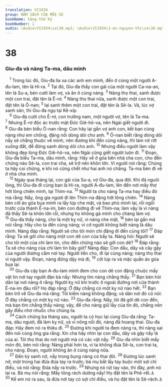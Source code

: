 ```yaml
---
translation: VI1934
group: NĂM SÁCH CỦA MÔI-SE
bookName: Sáng-thế Ký 
bookNumber: 1
audio: \Audio\VI1934\sa\38.mp3; \Audio\VI1934\1-ms-nguyen-thi\sa\38.mp3
---
```


<div class="title"><h1>38</h1><h3>Giu-đa và nàng Ta-ma, dâu mình</h3></div>
<span class="verse sa_38_1"> <sup>1</sup> Trong lúc đó, Giu-đa lìa xa các anh em mình, đến ở cùng một người A-đu-lam, tên là Hi-ra. </span>
<span class="verse sa_38_2"><sup>2</sup> Tại đó, Giu-đa thấy con gái của một người Ca-na-an, tên là Su-a, bèn cưới làm vợ, và ăn ở cùng nàng. </span>
<span class="verse sa_38_3"><sup>3</sup> Nàng thọ thai, sanh được một con trai, đặt tên là Ê-rơ. </span>
<span class="verse sa_38_4"><sup>4</sup> Nàng thọ thai nữa, sanh được một con trai, đặt tên là Ô-nan; </span>
<span class="verse sa_38_5"><sup>5</sup> lại sanh thêm một con trai, đặt tên là Sê-la. Vả, lúc vợ sanh sản, thì Giu-đa ngụ tại Kê-xíp. <br/></span>
<span class="verse sa_38_6"> <sup>6</sup> Giu-đa cưới cho Ê-rơ, con trưởng nam, một người vợ, tên là Ta-ma. </span>
<span class="verse sa_38_7"><sup>7</sup> Nhưng Ê-rơ độc ác trước mặt Đức Giê-hô-va, nên Ngài giết người đi. </span>
<span class="verse sa_38_8"><sup>8</sup> Giu-đa bèn biểu Ô-nan rằng: Con hãy lại gần vợ anh con, kết bạn cùng nàng như em chồng, đặng nối dòng dõi cho anh. </span>
<span class="verse sa_38_9"><sup>9</sup> Ô-nan biết rằng dòng dõi nầy sẽ chẳng thuộc về mình, nên đương khi đến cùng nàng, thì làm rơi rớt xuống đất, để đừng sanh dòng dõi cho anh. </span>
<span class="verse sa_38_10"><sup>10</sup> Nhưng điều người làm vậy không đẹp lòng Đức Giê-hô-va, nên Ngài cũng giết người luôn đi. </span>
<span class="verse sa_38_11"><sup>11</sup> Đoạn, Giu-đa biểu Ta-ma, dâu mình, rằng: Hãy về ở góa bên nhà cha con, cho đến chừng nào Sê-la, con trai cha, sẽ trở nên khôn lớn. Vì người nói rằng: Chúng ta hãy coi chừng, e khi nó cũng chết như hai anh nó chăng. Ta-ma bèn đi về ở nhà cha mình. <br/></span>
<span class="verse sa_38_12"> <sup>12</sup> Ngày qua tháng lại, con gái của Su-a, vợ Giu-đa, qua đời. Khi đã nguôi lòng, thì Giu-đa đi cùng bạn là Hi-ra, người A-đu-lam, lên đến nơi mấy thợ hớt lông chiên mình, tại Thim-na. </span>
<span class="verse sa_38_13"><sup>13</sup> Người ta cho nàng Ta-ma hay điều đó mà rằng: Nầy, ông gia ngươi đi lên Thim-na đặng hớt lông chiên. </span>
<span class="verse sa_38_14"><sup>14</sup> Nàng bèn cởi áo góa bụa mình ra lấy lúp che mặt, và bao phủ mình lại, rồi ngồi trước cửa thành Ê-na-im, bên con đường đi về Thim-na; làm vậy là vì nàng đã thấy Sê-la khôn lớn rồi, nhưng họ không gả mình cho chàng làm vợ. </span>
<span class="verse sa_38_15"><sup>15</sup> Giu-đa thấy nàng, cho là một kỵ nữ, vì nàng che mặt, </span>
<span class="verse sa_38_16"><sup>16</sup> bèn lại gần mà nói rằng: Hãy cho ta đến cùng nàng; vì cớ người không biết nàng là dâu mình. Nàng đáp rằng: Người sẽ cho tôi món chi đặng đi đến cùng tôi? </span>
<span class="verse sa_38_17"><sup>17</sup> Đáp rằng: Ta sẽ gởi cho nàng một con dê con của bầy ta. Nàng hỏi: Người sẽ cho tôi một của chi làm tin, cho đến chừng nào sẽ gởi con dê? </span>
<span class="verse sa_38_18"><sup>18</sup> Đáp rằng: Ta sẽ cho nàng của chi làm tin bây giờ? Nàng đáp: Con dấu, dây và cây gậy của người đương cầm nơi tay. Người liền cho, đi lại cùng nàng; nàng thọ thai vì người vậy. Đoạn, nàng đứng dậy mà đi, </span>
<span class="verse sa_38_19"><sup>19</sup> cởi lúp ra và mặc quần áo góa bụa lại. <br/></span>
<span class="verse sa_38_20"> <sup>20</sup> Giu-đa cậy bạn A-đu-lam mình đem cho con dê con đặng chuộc mấy vật tin nơi tay người đàn bà nầy: Nhưng tìm nàng chẳng thấy. </span>
<span class="verse sa_38_21"><sup>21</sup> Bạn bèn hỏi dân tại nơi nàng ở rằng: Người kỵ nữ khi trước ở ngoài đường nơi cửa thành Ê-na-im đâu rồi? Họ đáp rằng: Ở đây chẳng có một kỵ nữ nào hết. </span>
<span class="verse sa_38_22"><sup>22</sup> Bạn bèn trở về Giu-đa mà rằng: Tôi kiếm nàng không đặng; và dân nơi đó có nói: Ở đây chẳng có một kỵ nữ nào. </span>
<span class="verse sa_38_23"><sup>23</sup> Giu-đa rằng: Nầy, tôi đã gởi dê con đến, mà bạn tìm chẳng thấy nàng; vậy, để cho nàng giữ lấy của tin đó, chẳng nên gây điều nhơ nhuốc cho chúng ta. <br/></span>
<span class="verse sa_38_24"> <sup>24</sup> Cách chừng ba tháng sau, người ta có học lại cùng Giu-đa rằng: Ta-ma, dâu ngươi, đã làm kỵ nữ, và vì nông nỗi đó, nàng đã hoang thai. Giu-đa đáp: Hãy đem nó ra thiêu đi. </span>
<span class="verse sa_38_25"><sup>25</sup> Đương khi người ta đem nàng ra, thì nàng sai đến nói cùng ông gia rằng: Xin cha hãy nhìn lại con dấu, dây và gậy nầy là của ai. Tôi thọ thai do nơi người mà có các vật nầy. </span>
<span class="verse sa_38_26"><sup>26</sup> Giu-đa nhìn biết mấy món đó, bèn nói rằng: Nàng phải hơn ta, vì ta không đưa Sê-la, con trai ta, cho nàng. Đoạn, người không ăn ở cùng nàng nữa. <br/></span>
<span class="verse sa_38_27"> <sup>27</sup> Đến kỳ sanh nở, nầy trong bụng nàng có thai đôi. </span>
<span class="verse sa_38_28"><sup>28</sup> Đương lúc sanh nở, một trong hai đứa đưa tay ra trước; bà mụ bắt lấy tay buộc một sợi chỉ điều, và nói rằng: Đứa nầy ra trước. </span>
<span class="verse sa_38_29"><sup>29</sup> Nhưng nó rút tay vào, thì đây, anh nó lại ra. Bà mụ nói rằng: Mầy tông rách dường nầy! Họ đặt tên là Phê-rết.<a data-toggle="tooltip" data-placement="bottom" title="Phê-rết nghĩa là hư rách">⚓</a></span>
<span class="verse sa_38_30"><sup>30</sup> Kế em nó ra sau, là đứa nơi tay có sợi chỉ điều, và họ đặt tên là Sê-rách.<a data-toggle="tooltip" data-placement="bottom" title="Sê-rách nghĩa là màu điều">⚓</a><br/></span>
